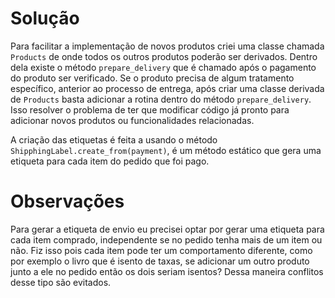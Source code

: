 # Solução
Para facilitar a implementação de novos produtos criei uma classe chamada `Products` de onde todos os outros produtos poderão ser derivados. Dentro dela existe o método `prepare_delivery` que é chamado após o pagamento do produto ser verificado.
Se o produto precisa de algum tratamento específico, anterior ao processo de entrega, após criar uma classe derivada de `Products` basta adicionar a rotina dentro do método `prepare_delivery`. Isso resolver o problema de ter que modificar código já pronto para adicionar novos produtos ou funcionalidades relacionadas.

A criação das etiquetas é feita a usando o método `ShipphingLabel.create_from(payment)`, é um método estático que gera uma etiqueta para cada item do pedido que foi pago.

# Observações
Para gerar a etiqueta de envio eu precisei optar por gerar uma etiqueta para cada item comprado, independente se no pedido tenha mais de um item ou não. Fiz isso pois cada item pode ter um comportamento diferente, como por exemplo o livro que é isento de taxas, se adicionar um outro produto junto a ele no pedido então os dois seriam isentos? Dessa maneira conflitos desse tipo são evitados.